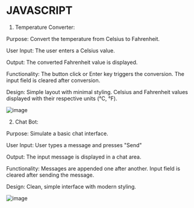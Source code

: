 # JAVASCRIPT
1. Temperature Converter:

Purpose: Convert the temperature from Celsius to Fahrenheit.

User Input: The user enters a Celsius value.

Output: The converted Fahrenheit value is displayed.

Functionality:
The button click or Enter key triggers the conversion.
The input field is cleared after conversion.

Design:
Simple layout with minimal styling.
Celsius and Fahrenheit values displayed with their respective units (°C, °F).


![image](https://github.com/user-attachments/assets/81681302-fe71-4fce-8427-0fd77a8c4c70)



2. Chat Bot:


Purpose: Simulate a basic chat interface.

User Input: User types a message and presses "Send"

Output: The input message is displayed in a chat area.

Functionality:
Messages are appended one after another.
Input field is cleared after sending the message.

Design:
Clean, simple interface with modern styling.

![image](https://github.com/user-attachments/assets/0db3ef35-5c1b-403b-94bb-0bb9c81d0ca0)

